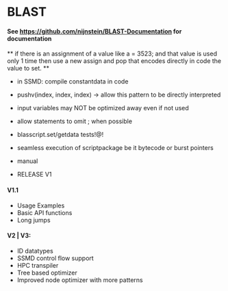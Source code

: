 # BLAST
#### See https://github.com/nijnstein/BLAST-Documentation for documentation



** if there is an assignment of a value like a = 3523;  and that value is used only 1 time 
 then use a new assign and pop that encodes directly in code the value to set. 
** 

- in SSMD: compile constantdata in code 
- pushv(index, index, index)  -> allow this pattern to be directly interpreted

- input variables may NOT be optimized away even if not used 

- allow statements to omit ; when possible 

- blasscript.set/getdata tests!@!


- seamless execution of scriptpackage be it bytecode or burst pointers


- manual

- RELEASE V1

#### V1.1

- Usage Examples 
- Basic API functions
- Long jumps

#### V2 | V3:

- ID datatypes
- SSMD control flow support
- HPC transpiler
- Tree based optimizer
- Improved node optimizer with more patterns
